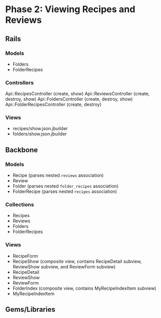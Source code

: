 # Phase 2: Viewing Recipes and Reviews

## Rails
### Models
* Folders
* FolderRecipes

### Controllers
Api::RecipesController (create, show)
Api::ReviewsController (create, destroy, show)
Api::FoldersController (create, destroy, show)
Api::FolderRecipesController (create, destroy)

### Views
* recipes/show.json.jbuilder
* folders/show.json.jbuilder

## Backbone
### Models
* Recipe (parses nested `reviews` association)
* Review
* Folder (parses nested `folder_recipes` association)
* FolderRecipe (parses nested `recipes` association)

### Collections
* Recipes
* Reviews
* Folders
* FolderRecipes

### Views
* RecipeForm
* RecipeShow (composite view, contains RecipeDetail        subview, ReviewShow subview, and ReviewForm subview)
* RecipeDetail
* ReviewShow
* ReviewForm
* FolderIndex (composite view, contains MyRecipeIndexItem subview)
* MyRecipeIndexItem

## Gems/Libraries
